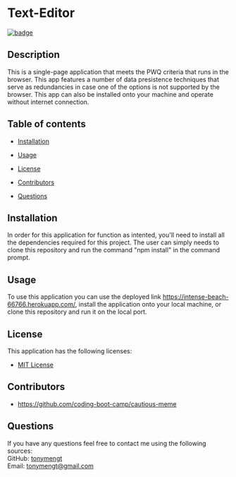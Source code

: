
# Text-Editor
 [![badge](https://img.shields.io/badge/License-MIT%20License-brightorange)](https://choosealicense.com/licenses/unlicense/)
## Description
This is a single-page application that meets the PWQ criteria that runs in the browser. This app features a number of data presistence techniques that serve as redundancies in case one of the options is not supported by the browser. This app can also be installed onto your machine and operate without internet connection.

## Table of contents

* [Installation](#installation)
* [Usage](#usage)
* [License](#license)
* [Contributors](#contributors)

* [Questions](#questions)


## Installation
In order for this application for function as intented, you'll need to install all the dependencies required for this project. The user can simply needs to clone this repository and run the command "npm install" in the command prompt. 
        

## Usage
To use this application you can use the deployed link https://intense-beach-66766.herokuapp.com/, install the application onto your local machine, or clone this repository and run it on the local port. 
        
## License
This application has the following licenses:
* [MIT License](https://choosealicense.com/licenses/mit/)

## Contributors
* https://github.com/coding-boot-camp/cautious-meme

## Questions
If you have any questions feel free to contact me using the following sources: <br>
GitHub: [tonymengt](https://github.com/tonymengt) <br>
Email: [tonymengt@gmail.com](mailto:tonymengt@gmail.com)
